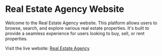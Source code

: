 # Real Estate Agency Website

Welcome to the Real Estate Agency website. This platform allows users to browse, search, and explore various real estate properties. It's built to provide a seamless experience for users looking to buy, sell, or rent properties.

Visit the live website: [Real Estate Agency](https://real-estate-agency.vercel.app/)
